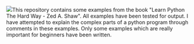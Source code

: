 ![]({{site.baseurl}}//ex17.PNG)This repository contains some examples from the book "Learn Python The Hard Way - Zed A. Shaw".
All examples have been tested for output.
I have attempted to explain the complex parts of a python program through comments in these examples.
Only some examples which are really important for beginners have been written.
